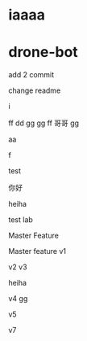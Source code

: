 
iaaaa 
=======
# drone-bot

add 2 commit

change readme

i

ff
dd
gg
gg
ff
哥哥
gg

aa

f


test

你好


heiha

test lab

Master Feature

Master feature v1

v2
v3

heiha

v4
gg

v5

v7
